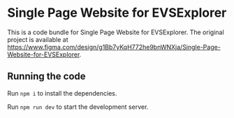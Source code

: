 
  # Single Page Website for EVSExplorer

  This is a code bundle for Single Page Website for EVSExplorer. The original project is available at https://www.figma.com/design/g1Bb7yKqH772he9bnWNXja/Single-Page-Website-for-EVSExplorer.

  ## Running the code

  Run `npm i` to install the dependencies.

  Run `npm run dev` to start the development server.
  